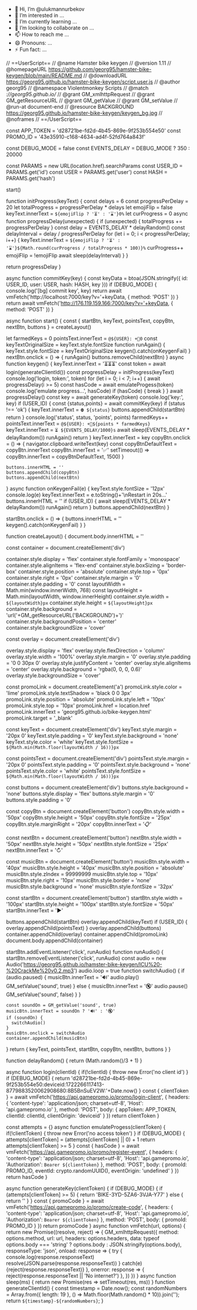 - 👋 Hi, I’m @ulukmannurbekov
- 👀 I’m interested in ...
- 🌱 I’m currently learning ...
- 💞️ I’m looking to collaborate on ...
- 📫 How to reach me ...
- 😄 Pronouns: ...
- ⚡ Fun fact: ...

<!---
ulukmannurbekov/ulukmannurbekov is a ✨ special ✨ repository because its `README.md` (this file) appears on your GitHub profile.
You can click the Preview link to take a look at your changes.
--->
// ==UserScript==
// @name        Hamster bike keygen
// @version     1.11
// @homepageURL https://github.com/georg95/hamster-bike-keygen/blob/main/README.md
// @downloadURL https://georg95.github.io/hamster-bike-keygen/script.user.js
// @author      georg95
// @namespace   Violentmonkey Scripts
// @match       *://georg95.github.io/*
// @grant       GM_xmlhttpRequest
// @grant       GM_getResourceURL
// @grant       GM_getValue
// @grant       GM_setValue
// @run-at      document-end
// @resource    BACKGROUND https://georg95.github.io/hamster-bike-keygen/keygen_bg.jpg
// @noframes
// ==/UserScript==

const APP_TOKEN = 'd28721be-fd2d-4b45-869e-9f253b554e50'
const PROMO_ID = '43e35910-c168-4634-ad4f-52fd764a843f'

const DEBUG_MODE = false
const EVENTS_DELAY = DEBUG_MODE ? 350 : 20000

const PARAMS = new URL(location.href).searchParams
const USER_ID = PARAMS.get('id')
const USER = PARAMS.get('user')
const HASH = PARAMS.get('hash')

start()

function initProgress(keyText) {
  const delays = 6
  const progressPerDelay = 20
  let totalProgress = progressPerDelay * delays
  let emojiFlip = false
  keyText.innerText = `${emojiFlip ? '⏳' : '⌛'}0%`
  let curProgress = 0
  async function progressDelay(unexpected) {
    if (unexpected) {
      totalProgress += progressPerDelay
    }
    const delay = EVENTS_DELAY * delayRandom()
    const delayInterval = delay / progressPerDelay
    for (let i = 0; i < progressPerDelay; i++) {
      keyText.innerText = `${emojiFlip ? '⏳' : '⌛'}${Math.round(curProgress / totalProgress * 100)}%`
      curProgress++
      emojiFlip = !emojiFlip
      await sleep(delayInterval)
    }
  }

  return progressDelay
}

async function commitKey(key) {
  const keyData = btoa(JSON.stringify({ id: USER_ID, user: USER, hash: HASH, key }))
  if (DEBUG_MODE) {
    console.log('[bg] commit key', key)
    return await vmFetch('http://localhost:7000/key?v='+keyData, { method: 'POST' })
  }
  return await vmFetch('http://176.119.159.166:7000/key?v='+keyData, { method: 'POST' })
}


async function start() {
  const { startBtn, keyText, pointsText, copyBtn, nextBtn, buttons } = createLayout()

  let farmedKeys = 0
  pointsText.innerText = `@${USER}: +💎0`
  const keyTextOriginalSize = keyText.style.fontSize
  function runAgain() {
    keyText.style.fontSize = keyTextOriginalSize
    keygen().catch(onKeygenFail)
  }
  nextBtn.onclick = () => {
    runAgain()
    buttons.removeChild(nextBtn)
  }
  async function keygen() {
    keyText.innerText = '⏳⏳⏳'
    const token = await login(generateClientId())
    const progressDelay = initProgress(keyText)
    console.log('login, token:', token)
    for (let i = 0; i < 7; i++) {
      await progressDelay(i >= 5)
      const hasCode = await emulateProgess(token)
      console.log('emulate progress...', hasCode)
      if (hasCode) {
        break
      }
    }
    await progressDelay()
    const key = await generateKey(token)
    console.log('key:', key)
    if (USER_ID) {
      const {status,points} = await commitKey(key)
      if (status !== 'ok') {
        keyText.innerText = `⛔ ${status}`
        buttons.appendChild(startBtn)
        return
      }
      console.log('status', status, 'points', points)
      farmedKeys++
      pointsText.innerText = `@${USER}: +💎${points * farmedKeys}`
      keyText.innerText = `⏳ ${EVENTS_DELAY/1000}s`
      await sleep(EVENTS_DELAY * delayRandom())
      runAgain()
      return
    }
    keyText.innerText = key
    copyBtn.onclick = () => {
      navigator.clipboard.writeText(key)
      const copyBtnDefaultText = copyBtn.innerText
      copyBtn.innerText = '✅'
      setTimeout(() => copyBtn.innerText = copyBtnDefaultText, 1500)
    }

    buttons.innerHTML = ''
    buttons.appendChild(copyBtn)
    buttons.appendChild(nextBtn)
  }
  async function onKeygenFail(e) {
    keyText.style.fontSize = '12px'
    console.log(e)
    keyText.innerText = e.toString()+'\nRestart in 20s...'
    buttons.innerHTML = ''
    if (USER_ID) {
      await sleep(EVENTS_DELAY * delayRandom())
      runAgain()
      return
    }
    buttons.appendChild(nextBtn)
  }

  startBtn.onclick = () => {
    buttons.innerHTML = ''
    keygen().catch(onKeygenFail)
  }
}

function createLayout() {
  document.body.innerHTML = ''

  const container = document.createElement('div')

  container.style.display = 'flex'
  container.style.fontFamily = 'monospace'
  container.style.alignItems = 'flex-end'
  container.style.boxSizing = 'border-box'
  container.style.position = 'absolute'
  container.style.top = '0px'
  container.style.right = '0px'
  container.style.margin = '0'
  container.style.padding = '0'
  const layoutWidth = Math.min(window.innerWidth, 768)
  const layoutHeight = Math.min(layoutWidth, window.innerHeight)
  container.style.width = `${layoutWidth}px`
  container.style.height = `${layoutHeight}px`
  container.style.background = 'url('+GM_getResourceURL('BACKGROUND')+')'
  container.style.backgroundPosition = 'center'
  container.style.backgroundSize = 'cover'

  const overlay = document.createElement('div')

  overlay.style.display = 'flex'
  overlay.style.flexDirection = 'column'
  overlay.style.width = '100%'
  overlay.style.margin = '0'
  overlay.style.padding = '0 0 30px 0'
  overlay.style.justifyContent = 'center'
  overlay.style.alignItems = 'center'
  overlay.style.background = 'rgba(0, 0, 0, 0.6)'
  overlay.style.backgroundSize = 'cover'

  const promoLink = document.createElement('a')
  promoLink.style.color = 'lime'
  promoLink.style.textShadow = 'black 0 0 3px'
  promoLink.style.position = 'absolute'
  promoLink.style.left = '10px'
  promoLink.style.top = '10px'
  promoLink.href = location.href
  promoLink.innerText = 'georg95.github.io/bike-keygen.html'
  promoLink.target = '_blank'

  const keyText = document.createElement('div')
  keyText.style.margin = '20px 0'
  keyText.style.padding = '0'
  keyText.style.background = 'none'
  keyText.style.color = 'white'
  keyText.style.fontSize = `${Math.min(Math.floor(layoutWidth / 16))}px`

  const pointsText = document.createElement('div')
  pointsText.style.margin = '20px 0'
  pointsText.style.padding = '0'
  pointsText.style.background = 'none'
  pointsText.style.color = 'white'
  pointsText.style.fontSize = `${Math.min(Math.floor(layoutWidth / 16))}px`

  const buttons = document.createElement('div')
  buttons.style.background = 'none'
  buttons.style.display = 'flex'
  buttons.style.margin = '0'
  buttons.style.padding = '0'

  const copyBtn = document.createElement('button')
  copyBtn.style.width = '50px'
  copyBtn.style.height = '50px'
  copyBtn.style.fontSize = '25px'
  copyBtn.style.marginRight = '20px'
  copyBtn.innerText = '📋'

  const nextBtn = document.createElement('button')
  nextBtn.style.width = '50px'
  nextBtn.style.height = '50px'
  nextBtn.style.fontSize = '25px'
  nextBtn.innerText = '↻'

  const musicBtn = document.createElement('button')
  musicBtn.style.width = '40px'
  musicBtn.style.height = '40px'
  musicBtn.style.position = 'absolute'
  musicBtn.style.zIndex = 99999999
  musicBtn.style.top = '10px'
  musicBtn.style.right = '10px'
  musicBtn.style.border = 'none'
  musicBtn.style.background = 'none'
  musicBtn.style.fontSize = '32px'

  const startBtn = document.createElement('button')
  startBtn.style.width = '100px'
  startBtn.style.height = '100px'
  startBtn.style.fontSize = '50px'
  startBtn.innerText = '▶️'

  buttons.appendChild(startBtn)
  overlay.appendChild(keyText)
  if (USER_ID) {
    overlay.appendChild(pointsText)
  }
  overlay.appendChild(buttons)
  container.appendChild(overlay)
  container.appendChild(promoLink)
  document.body.appendChild(container)

  startBtn.addEventListener('click', runAudio)
  function runAudio() {
    startBtn.removeEventListener('click', runAudio)
    const audio = new Audio('https://georg95.github.io/hamster-bike-keygen/ICU%20-%20CrackMe%20v0.2.mp3')
    audio.loop = true
    function switchAudio() {
      if (audio.paused) {
        musicBtn.innerText = '🔊'
        audio.play()
        GM_setValue('sound', true)
      } else {
        musicBtn.innerText = '🔇'
        audio.pause()
        GM_setValue('sound', false)
      }
    }

    const soundOn = GM_getValue('sound', true)
    musicBtn.innerText = soundOn ? '🔊' : '🔇'
    if (soundOn) {
      switchAudio()
    }
    musicBtn.onclick = switchAudio
    container.appendChild(musicBtn)
  }
  return { keyText, pointsText, startBtn, copyBtn, nextBtn, buttons }
}


function delayRandom() {
  return (Math.random()/3 + 1)
}

async function login(clientId) {
    if(!clientId) { throw new Error('no client id') }
    if (DEBUG_MODE) {
      return 'd28721be-fd2d-4b45-869e-9f253b554e50:deviceid:1722266117413-8779883520062908680:8B5BnSuEV2W:'+Date.now()
    }
    const { clientToken } = await vmFetch('https://api.gamepromo.io/promo/login-client', {
        headers: {
            'content-type': 'application/json; charset=utf-8',
            'Host': 'api.gamepromo.io'
        },
        method: 'POST',
        body: {
            appToken: APP_TOKEN,
            clientId: clientId,
            clientOrigin: 'deviceid'
        }
    })
    return clientToken
}

const attempts = {}
async function emulateProgess(clientToken) {
    if(!clientToken) { throw new Error('no access token') }
    if (DEBUG_MODE) {
      attempts[clientToken] = (attempts[clientToken] || 0) + 1
      return attempts[clientToken] >= 5
    }
    const { hasCode } = await vmFetch('https://api.gamepromo.io/promo/register-event', {
        headers: {
            'content-type': 'application/json; charset=utf-8',
            'Host': 'api.gamepromo.io',
            'Authorization': `Bearer ${clientToken}`
        },
        method: 'POST',
        body: {
            promoId: PROMO_ID,
            eventId: crypto.randomUUID(),
            eventOrigin: 'undefined'
        }
    })
    return hasCode
}

async function generateKey(clientToken) {
    if (DEBUG_MODE) {
      if (attempts[clientToken] >= 5) {
        return 'BIKE-3YD-5ZA6-3VJA-Y77'
      } else {
        return ''
      }
    }
    const { promoCode } = await vmFetch('https://api.gamepromo.io/promo/create-code', {
        headers: {
            'content-type': 'application/json; charset=utf-8',
            'Host': 'api.gamepromo.io',
            'Authorization': `Bearer ${clientToken}`
        },
        method: 'POST',
        body: {
            promoId: PROMO_ID
        }
    })
    return promoCode
}
async function vmFetch(url, options) {
  return new Promise((resolve, reject) => {
    GM_xmlhttpRequest({
      method: options.method,
      url: url,
      headers: options.headers,
      data: typeof options.body === 'string' ? options.body : JSON.stringify(options.body),
      responseType: 'json',
      onload: response => {
        try {
          console.log(response.responseText)
          resolve(JSON.parse(response.responseText))
        } catch(e) {reject(response.responseText)}
      },
      onerror: response => {
        reject(response.responseText || 'No internet?')
      },
    })
  })
}
async function sleep(ms) {
    return new Promise(res => setTimeout(res, ms))
}
function generateClientId() {
    const timestamp = Date.now();
    const randomNumbers = Array.from({ length: 19 }, () => Math.floor(Math.random() * 10)).join('');
    return `${timestamp}-${randomNumbers}`;
}
